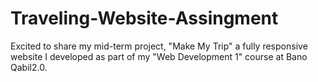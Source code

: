 # Traveling-Website-Assingment
Excited to share my mid-term project, "Make My Trip" a fully responsive website I developed as part of my  "Web Development 1" course at Bano Qabil2.0.
